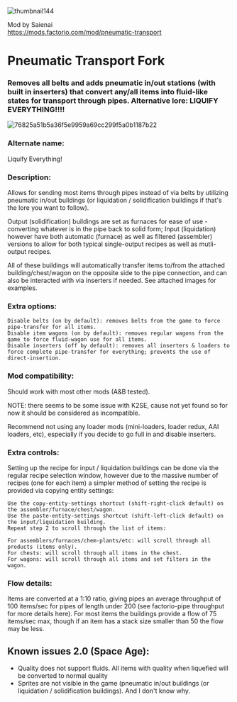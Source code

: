 ![thumbnail144](https://github.com/user-attachments/assets/a9fa0ae7-8a3f-4f0b-8fe1-522f6beb6301)

Mod by Saienai<br>
https://mods.factorio.com/mod/pneumatic-transport

# Pneumatic Transport Fork


### Removes all belts and adds pneumatic in/out stations (with built in inserters) that convert any/all items into fluid-like states for transport through pipes. Alternative lore: LIQUIFY EVERYTHING!!!!


![76825a51b5a36f5e9959a69cc299f5a0b1187b22](https://github.com/user-attachments/assets/613b444c-4bc1-47fd-bc05-af2034ac571b)


### Alternate name:
Liquify Everything!

### Description:
Allows for sending most items through pipes instead of via belts by utilizing pneumatic in/out buildings (or liquidation / solidification buildings if that's the lore you want to follow).

Output (solidification) buildings are set as furnaces for ease of use - converting whatever is in the pipe back to solid form; Input (liquidation) however have both automatic (furnace) as well as filtered (assembler) versions to allow for both typical single-output recipes as well as mutli-output recipes.

All of these buildings will automatically transfer items to/from the attached building/chest/wagon on the opposite side to the pipe connection, and can also be interacted with via inserters if needed. See attached images for examples.

### Extra options:

    Disable belts (on by default): removes belts from the game to force pipe-transfer for all items.
    Disable item wagons (on by default): removes regular wagons from the game to force fluid-wagon use for all items.
    Disable inserters (off by default): removes all inserters & loaders to force complete pipe-transfer for everything; prevents the use of direct-insertion.

### Mod compatibility:

Should work with most other mods (A&B tested).

NOTE: there seems to be some issue with K2SE, cause not yet found so for now it should be considered as incompatible.

Recommend not using any loader mods (mini-loaders, loader redux, AAI loaders, etc), especially if you decide to go full in and disable inserters.

### Extra controls:

Setting up the recipe for input / liquidation buildings can be done via the regular recipe selection window, however due to the massive number of recipes (one for each item) a simpler method of setting the recipe is provided via copying entity settings:

    Use the copy-entity-settings shortcut (shift-right-click default) on the assembler/furnace/chest/wagon.
    Use the paste-entity-settings shortcut (shift-left-click default) on the input/liquidation building.
    Repeat step 2 to scroll through the list of items:

    For assemblers/furnaces/chem-plants/etc: will scroll through all products (items only).
    For chests: will scroll through all items in the chest.
    For wagons: will scroll through all items and set filters in the wagon.

### Flow details:

Items are converted at a 1:10 ratio, giving pipes an average throughput of 100 items/sec for pipes of length under 200 (see factorio-pipe throughput for more details here). For most items the buildings provide a flow of 75 items/sec max, though if an item has a stack size smaller than 50 the flow may be less.

## Known issues 2.0 (Space Age):
- Quality does not support fluids. All items with quality when liquefied will be converted to normal quality
- Sprites are not visible in the game (pneumatic in/out buildings (or liquidation / solidification buildings). And I don't know why. 
